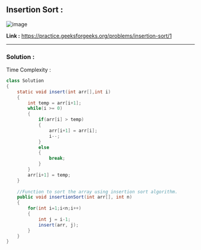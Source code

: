 ## Insertion Sort :

![image](https://user-images.githubusercontent.com/23376002/179910703-c7e24d6c-ed23-46b3-b8a4-2f1a0fbd724a.png)


**Link :** https://practice.geeksforgeeks.org/problems/insertion-sort/1


------------------------------------------------------------------------------------------------------------------------------------------------------


### Solution :

Time Complexity :


```java
class Solution
{
    static void insert(int arr[],int i)
    {
        int temp = arr[i+1];
        while(i >= 0)
        {
            if(arr[i] > temp)
            {
                arr[i+1] = arr[i];
                i--;
            }
            else
            {
                break;
            }
        }
        arr[i+1] = temp;
    }
  
    //Function to sort the array using insertion sort algorithm.
    public void insertionSort(int arr[], int n)
    {
        for(int i=1;i<n;i++)
        {
            int j = i-1;
            insert(arr, j);
        }
    }
}

```



